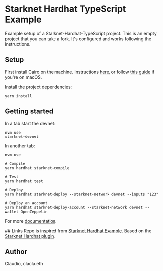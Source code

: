 # Starknet Hardhat TypeScript Example 
Example setup of a Starknet-Hardhat-TypeScript project. This is an empty project that you can take a fork. It's configured and works following the instructions. 


## Setup
First install Cairo on the machine. Instructions [here](https://www.cairo-lang.org/docs/quickstart.html), or follow [this guide](https://mirror.xyz/clacla.eth/obrY1Y89LjH4xrc4C0GR5OLudLpJq5dKClSsTJBOVFg) if you're on macOS.

Install the project dependencies:
```
yarn install
```


## Getting started
In a tab start the devnet:
```
nvm use
starknet-devnet
```


In another tab:
```
nvm use

# Compile
yarn hardhat starknet-compile

# Test
yarn hardhat test

# Deploy
yarn hardhat starknet-deploy --starknet-network devnet --inputs "123"

# Deploy an account
yarn hardhat starknet-deploy-account --starknet-network devnet --wallet OpenZeppelin
```

For more [documentation](https://github.com/Shard-Labs/starknet-hardhat-plugin).


## Links
Repo is inspired from [Starknet Hardhat Example](https://github.com/Shard-Labs/starknet-hardhat-example).
Based on the [Starknet Hardhat plugin](https://github.com/Shard-Labs/starknet-hardhat-plugin).


## Author

Claudio, clacla.eth
